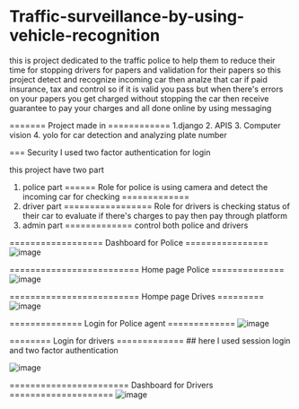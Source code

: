 # Traffic-surveillance-by-using-vehicle-recognition


this is project dedicated to the traffic police to help them to reduce their time for stopping drivers for papers and validation for their papers
so this project detect and recognize incoming car then analze that car if paid insurance, tax and control so if it is valid you pass but when there's errors
on your papers you get charged without stopping the car then receive guarantee to pay your charges and all done online by using messaging 

=======   Project  made in ============
1.django
2. APIS 
3. Computer vision
4. yolo for car detection and analyzing plate number
 
=== Security I used two factor authentication for login 

this project have two part

1. police part   ====== Role for police is using camera and detect the incoming car for checking =============
2. driver part   ================= Role for drivers is checking status of their car to evaluate if there's charges to pay then pay through platform
3. admin part  ============= control both police and drivers


================== Dashboard for Police ================
![image](https://user-images.githubusercontent.com/51321655/187272748-a4a97a66-9dbf-4eca-b6ca-151199052509.png)



=========================  Home page Police  ==============
![image](https://user-images.githubusercontent.com/51321655/187271686-b1ba6363-1b7b-43a9-aaf0-40c072953a94.png)

========================= Hompe page Drives =========
![image](https://user-images.githubusercontent.com/51321655/187272121-b5d61880-a6f1-45e1-a029-926e62c579e7.png)


 ==============  Login for Police agent =============
![image](https://user-images.githubusercontent.com/51321655/187271821-26c72a33-ac1b-498e-946b-6e4f0a4680e2.png)

======== Login for drivers ============= ## here I used session login and two factor authentication

![image](https://user-images.githubusercontent.com/51321655/187272206-2fab6850-45ea-4d0a-abfe-ea1981e4f61f.png)


======================= Dashboard for Drivers ====================
![image](https://user-images.githubusercontent.com/51321655/187272982-dd10a03d-f9d4-49ab-9a6d-343f2ea7013a.png)



